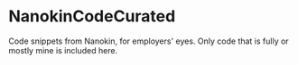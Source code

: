 # NanokinCodeCurated

Code snippets from Nanokin, for employers' eyes. Only code that is fully or mostly mine is included here.
